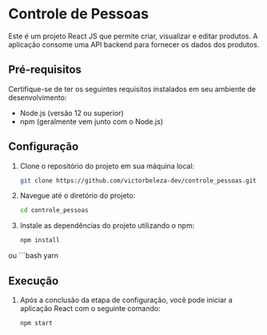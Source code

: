 # Controle de Pessoas

Este é um projeto React JS que permite criar, visualizar e editar produtos. A aplicação consome uma API backend para fornecer os dados dos produtos.

## Pré-requisitos

Certifique-se de ter os seguintes requisitos instalados em seu ambiente de desenvolvimento:

- Node.js (versão 12 ou superior)
- npm (geralmente vem junto com o Node.js)

## Configuração

1. Clone o repositório do projeto em sua máquina local:

   ```bash
   git clone https://github.com/victorbeleza-dev/controle_pessoas.git
   
2. Navegue até o diretório do projeto:

   ```bash
   cd controle_pessoas
   

3. Instale as dependências do projeto utilizando o npm:

   ```bash
   npm install
   
ou ```bash
   yarn

   

## Execução

1. Após a conclusão da etapa de configuração, você pode iniciar a aplicação React com o seguinte comando:

   ```bash
   npm start

